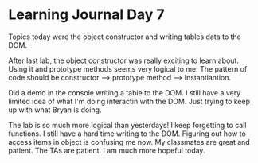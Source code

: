 # Learning Journal Day 7

Topics today were the object constructor and writing tables data to the DOM.

After last lab, the object constructor was really exciting to learn about.  Using it and prototype methods seems very logical to me.  The pattern of code should be constructor --> prototype method --> Instantiantion. 

Did a demo in the console writing a table to the DOM. I still have a very limited idea of what I'm doing interactin with the DOM.  Just trying to keep up with what Bryan is doing.

The lab is so much more logical than yesterdays!  I keep forgetting to call functions.  I still have a hard time writing to the DOM.  Figuring out how to access items in object is confusing me now.  My classmates are great and patient. The TAs are patient.  I am much more hopeful today.
